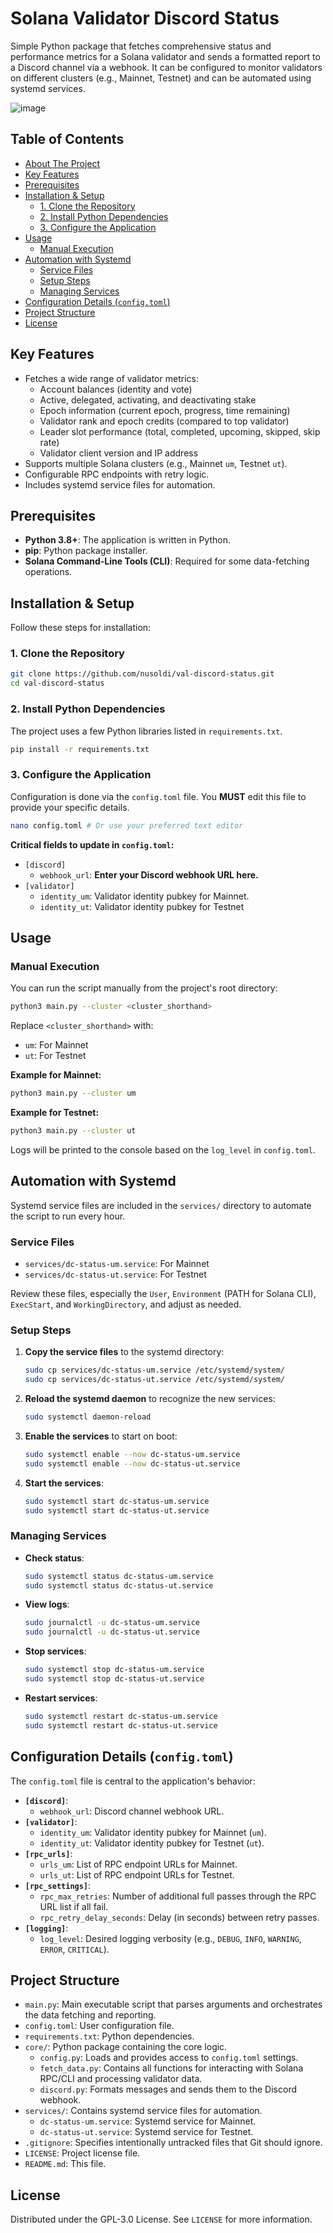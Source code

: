 # Solana Validator Discord Status

Simple Python package that fetches comprehensive status and performance metrics for a Solana validator and sends a formatted report to a Discord channel via a webhook. It can be configured to monitor validators on different clusters (e.g., Mainnet, Testnet) and can be automated using systemd services.

![image](https://github.com/user-attachments/assets/acbc94b8-8d9b-4fde-a3fe-93ce08c6a931)

## Table of Contents

- [About The Project](#about-the-project)
- [Key Features](#key-features)
- [Prerequisites](#prerequisites)
- [Installation & Setup](#installation--setup)
  - [1. Clone the Repository](#1-clone-the-repository)
  - [2. Install Python Dependencies](#2-install-python-dependencies)
  - [3. Configure the Application](#3-configure-the-application)
- [Usage](#usage)
  - [Manual Execution](#manual-execution)
- [Automation with Systemd](#automation-with-systemd)
  - [Service Files](#service-files)
  - [Setup Steps](#setup-steps)
  - [Managing Services](#managing-services)
- [Configuration Details (`config.toml`)](#configuration-details-configtoml)
- [Project Structure](#project-structure)
- [License](#license)


## Key Features

-   Fetches a wide range of validator metrics:
    -   Account balances (identity and vote)
    -   Active, delegated, activating, and deactivating stake
    -   Epoch information (current epoch, progress, time remaining)
    -   Validator rank and epoch credits (compared to top validator)
    -   Leader slot performance (total, completed, upcoming, skipped, skip rate)
    -   Validator client version and IP address
-   Supports multiple Solana clusters (e.g., Mainnet `um`, Testnet `ut`).
-   Configurable RPC endpoints with retry logic.
-   Includes systemd service files for automation.

## Prerequisites

-   **Python 3.8+**: The application is written in Python.
-   **pip**: Python package installer.
-   **Solana Command-Line Tools (CLI)**: Required for some data-fetching operations.

## Installation & Setup

Follow these steps for installation:

### 1. Clone the Repository

```bash
git clone https://github.com/nusoldi/val-discord-status.git
cd val-discord-status
```

### 2. Install Python Dependencies

The project uses a few Python libraries listed in `requirements.txt`.

```bash
pip install -r requirements.txt
```

### 3. Configure the Application

Configuration is done via the `config.toml` file. You **MUST** edit this file to provide your specific details.

```bash
nano config.toml # Or use your preferred text editor
```

**Critical fields to update in `config.toml`:**

-   `[discord]`
    -   `webhook_url`: **Enter your Discord webhook URL here.**
-   `[validator]`
    -   `identity_um`: Validator identity pubkey for Mainnet.
    -   `identity_ut`: Validator identity pubkey for Testnet

## Usage

### Manual Execution

You can run the script manually from the project's root directory:

```bash
python3 main.py --cluster <cluster_shorthand>
```

Replace `<cluster_shorthand>` with:
-   `um`: For Mainnet
-   `ut`: For Testnet

**Example for Mainnet:**
```bash
python3 main.py --cluster um
```

**Example for Testnet:**
```bash
python3 main.py --cluster ut
```

Logs will be printed to the console based on the `log_level` in `config.toml`.

## Automation with Systemd

Systemd service files are included in the `services/` directory to automate the script to run every hour.

### Service Files

-   `services/dc-status-um.service`: For Mainnet
-   `services/dc-status-ut.service`: For Testnet

Review these files, especially the `User`, `Environment` (PATH for Solana CLI), `ExecStart`, and `WorkingDirectory`, and adjust as needed.

### Setup Steps

1.  **Copy the service files** to the systemd directory:
    ```bash
    sudo cp services/dc-status-um.service /etc/systemd/system/
    sudo cp services/dc-status-ut.service /etc/systemd/system/
    ```

2.  **Reload the systemd daemon** to recognize the new services:
    ```bash
    sudo systemctl daemon-reload
    ```

3.  **Enable the services** to start on boot:
    ```bash
    sudo systemctl enable --now dc-status-um.service
    sudo systemctl enable --now dc-status-ut.service
    ```

4.  **Start the services**:
    ```bash
    sudo systemctl start dc-status-um.service
    sudo systemctl start dc-status-ut.service
    ```

### Managing Services

-   **Check status**:
    ```bash
    sudo systemctl status dc-status-um.service
    sudo systemctl status dc-status-ut.service
    ```

-   **View logs**:
    ```bash
    sudo journalctl -u dc-status-um.service
    sudo journalctl -u dc-status-ut.service
    ```

-   **Stop services**:
    ```bash
    sudo systemctl stop dc-status-um.service
    sudo systemctl stop dc-status-ut.service
    ```

-   **Restart services**:
    ```bash
    sudo systemctl restart dc-status-um.service
    sudo systemctl restart dc-status-ut.service
    ```

## Configuration Details (`config.toml`)

The `config.toml` file is central to the application's behavior:

-   **`[discord]`**:
    -   `webhook_url`: Discord channel webhook URL.
-   **`[validator]`**:
    -   `identity_um`: Validator identity pubkey for Mainnet (`um`).
    -   `identity_ut`: Validator identity pubkey for Testnet (`ut`).
-   **`[rpc_urls]`**:
    -   `urls_um`: List of RPC endpoint URLs for Mainnet.
    -   `urls_ut`: List of RPC endpoint URLs for Testnet.
-   **`[rpc_settings]`**:
    -   `rpc_max_retries`: Number of additional full passes through the RPC URL list if all fail.
    -   `rpc_retry_delay_seconds`: Delay (in seconds) between retry passes.
-   **`[logging]`**:
    -   `log_level`: Desired logging verbosity (e.g., `DEBUG`, `INFO`, `WARNING`, `ERROR`, `CRITICAL`).

## Project Structure

-   `main.py`: Main executable script that parses arguments and orchestrates the data fetching and reporting.
-   `config.toml`: User configuration file.
-   `requirements.txt`: Python dependencies.
-   `core/`: Python package containing the core logic.
    -   `config.py`: Loads and provides access to `config.toml` settings.
    -   `fetch_data.py`: Contains all functions for interacting with Solana RPC/CLI and processing validator data.
    -   `discord.py`: Formats messages and sends them to the Discord webhook.
-   `services/`: Contains systemd service files for automation.
    -   `dc-status-um.service`: Systemd service for Mainnet.
    -   `dc-status-ut.service`: Systemd service for Testnet.
-   `.gitignore`: Specifies intentionally untracked files that Git should ignore.
-   `LICENSE`: Project license file.
-   `README.md`: This file.

## License

Distributed under the GPL-3.0 License. See `LICENSE` for more information.
